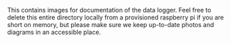 This contains images for documentation of the data logger. Feel free to delete this entire directory locally from a provisioned raspberry pi if you 
are short on memory, but please make sure we keep up-to-date photos and diagrams in an accessible place.

